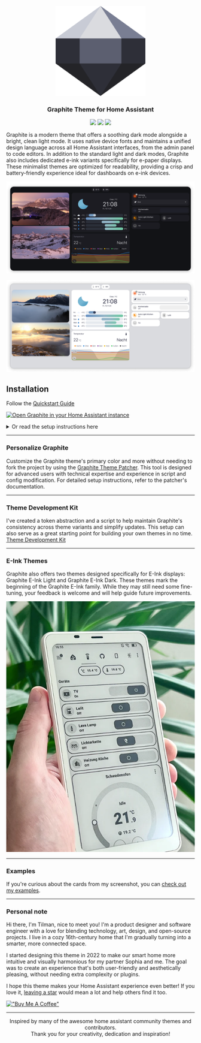 <p align="center"><img src="https://raw.githubusercontent.com/TilmanGriesel/graphite/HEAD/docs/public/assets/brand/logo.png" width="240" alt="Logo Graphite Theme"/></p>
<h3 align="center">Graphite Theme for Home Assistant</h3>
<p align="center">
	<a href="https://my.home-assistant.io/redirect/hacs_repository/?owner=TilmanGriesel&repository=graphite&category=theme"><img src="https://img.shields.io/badge/hacs-default-blue?colorA=1F2229&colorB=5c5e70&style=for-the-badge"></a>
	<a href="https://github.com/tilmangriesel/graphite/stargazers"><img src="https://img.shields.io/github/stars/tilmangriesel/graphite?colorA=1F2229&colorB=5c5e70&style=for-the-badge"></a>
	<a href="https://github.com/tilmangriesel/graphite/issues"><img src="https://img.shields.io/github/issues/tilmangriesel/graphite?colorA=1F2229&colorB=5c5e70&style=for-the-badge"></a>
</p>

Graphite is a modern theme that offers a soothing dark mode alongside a bright, clean light mode. It uses native device fonts and maintains a unified design language across all Home Assistant interfaces, from the admin panel to code editors. In addition to the standard light and dark modes, Graphite also includes dedicated e-ink variants specifically for e-paper displays. These minimalist themes are optimized for readability, providing a crisp and battery-friendly experience ideal for dashboards on e-ink devices.

<p align="center"><img src="https://raw.githubusercontent.com/TilmanGriesel/graphite/HEAD/docs/public/assets/screenshot/dark.png"/></p>
<p align="center"><img src="https://raw.githubusercontent.com/TilmanGriesel/graphite/HEAD/docs/public/assets/screenshot/light.png"/></p>

## Installation

Follow the [Quickstart Guide](https://graphite.tilmangriesel.com/guides/getting-started.html#installation-via-hacs)

[![Open Graphite in your Home Assistant instance](https://my.home-assistant.io/badges/hacs_repository.svg)](https://my.home-assistant.io/redirect/hacs_repository/?owner=TilmanGriesel&repository=graphite)

<details><summary>Or read the setup instructions here</summary>

#### Step 1: Install HACS

If you haven't already, [install HACS](https://hacs.xyz/docs/use/) by following the official guide.

#### Step 2: Add the Graphite Theme Repository

[Open Graphite in your Home Assistant HACS instance](https://my.home-assistant.io/redirect/hacs_repository/?owner=TilmanGriesel&repository=graphite)

##### Alternatively

1. Open the HACS interface in Home Assistant.
2. Search for **Graphite Theme** or use the direct link below:
3. Click **Install** to add the theme to your setup.

### Step 3: Configure your theme directory

Ensure your `configuration.yaml` is set up to include custom themes:

```yaml
frontend:
  themes: !include_dir_merge_named themes
```

#### Step 4: Restart Home Assistant

Restart your Home Assistant instance to apply changes.

#### Step 5: Select the Graphite Theme

1. Go to your **User Profile** in Home Assistant.
2. Under **Themes**, select `Graphite` (Light or Dark) from the dropdown menu.

### Manual Installation

For manual installation, you can follow these steps:

1. Download and copy the `themes` folder into your Home Assistant configuration directory.
2. Add the following to your `configuration.yaml`:
   ```yaml
   frontend:
     themes: !include_dir_merge_named themes
   ```
3. Restart Home Assistant.
4. Choose the `Graphite` theme from your profile.

</details>

---

### Personalize Graphite

Customize the Graphite theme's primary color and more without needing to fork the project by using the [Graphite Theme Patcher](https://graphite.tilmangriesel.com/features/graphite-theme-patcher.html). This tool is designed for advanced users with technical expertise and experience in script and config modification. For detailed setup instructions, refer to the patcher's documentation.

---

### Theme Development Kit

I've created a token abstraction and a script to help maintain Graphite's consistency across theme variants and simplify updates. This setup can also serve as a great starting point for building your own themes in no time. [Theme Development Kit](https://graphite.tilmangriesel.com/features/graphite-theme-development-kit.html)

---

### E-Ink Themes
Graphite also offers two themes designed specifically for E-Ink displays: Graphite E-Ink Light and Graphite E-Ink Dark.
These themes mark the beginning of the Graphite E-Ink family. While they may still need some fine-tuning, your feedback is welcome and will help guide future improvements.

<p align="center"><img src="https://raw.githubusercontent.com/TilmanGriesel/graphite/HEAD/docs/public/assets/screenshot/graphite-e-ink.webp"/></p>

---

### Examples

If you're curious about the cards from my screenshot, you can [check out my examples](https://graphite.tilmangriesel.com/guides/card-examples.html).

---

### Personal note

Hi there, I'm Tilman, nice to meet you! I'm a product designer and software engineer with a love for blending technology, art, design, and open-source projects. I live in a cozy 16th-century home that I'm gradually turning into a smarter, more connected space.

I started designing this theme in 2022 to make our smart home more intuitive and visually harmonious for my partner Sophia and me. The goal was to create an experience that's both user-friendly and aesthetically pleasing, without needing extra complexity or plugins.

I hope this theme makes your Home Assistant experience even better! If you love it, [leaving a star](https://github.com/TilmanGriesel/graphite) would mean a lot and help others find it too.

[!["Buy Me A Coffee"](https://www.buymeacoffee.com/assets/img/custom_images/yellow_img.png)](https://www.buymeacoffee.com/griesel)

---

<p align="center">
Inspired by many of the awesome home assistant community themes and contributors.<br>Thank you for your creativity, dedication and inspiration!
</p>
